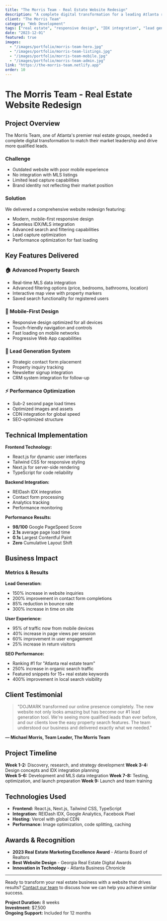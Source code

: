 ```yaml
---
title: "The Morris Team - Real Estate Website Redesign"
description: "A complete digital transformation for a leading Atlanta real estate team, featuring modern design and powerful IDX integration."
client: "The Morris Team"
category: "Web Development"
tags: ["real estate", "responsive design", "IDX integration", "lead generation"]
date: "2023-12-01"
featured: true
images:
  - "/images/portfolio/morris-team-hero.jpg"
  - "/images/portfolio/morris-team-listings.jpg"
  - "/images/portfolio/morris-team-mobile.jpg"
  - "/images/portfolio/morris-team-admin.jpg"
link: "https://the-morris-team.netlify.app"
order: 10
---
```


# The Morris Team - Real Estate Website Redesign

## Project Overview

The Morris Team, one of Atlanta's premier real estate groups, needed a complete digital transformation to match their market leadership and drive more qualified leads.

### Challenge
- Outdated website with poor mobile experience
- No integration with MLS listings
- Limited lead capture capabilities
- Brand identity not reflecting their market position

### Solution
We delivered a comprehensive website redesign featuring:
- Modern, mobile-first responsive design
- Seamless IDX/MLS integration
- Advanced search and filtering capabilities
- Lead capture optimization
- Performance optimization for fast loading

## Key Features Delivered

### 🏠 Advanced Property Search
- Real-time MLS data integration
- Advanced filtering options (price, bedrooms, bathrooms, location)
- Interactive map view with property markers
- Saved search functionality for registered users

### 📱 Mobile-First Design
- Responsive design optimized for all devices
- Touch-friendly navigation and controls
- Fast loading on mobile networks
- Progressive Web App capabilities

### 🎯 Lead Generation System
- Strategic contact form placement
- Property inquiry tracking
- Newsletter signup integration
- CRM system integration for follow-up

### ⚡ Performance Optimization
- Sub-2 second page load times
- Optimized images and assets
- CDN integration for global speed
- SEO-optimized structure

## Technical Implementation

**Frontend Technology:**
- React.js for dynamic user interfaces
- Tailwind CSS for responsive styling
- Next.js for server-side rendering
- TypeScript for code reliability

**Backend Integration:**
- REIDash IDX integration
- Contact form processing
- Analytics tracking
- Performance monitoring

**Performance Results:**
- **98/100** Google PageSpeed Score
- **2.1s** average page load time
- **0.1s** Largest Contentful Paint
- **Zero** Cumulative Layout Shift

## Business Impact

### Metrics & Results

**Lead Generation:**
- 150% increase in website inquiries
- 200% improvement in contact form completions
- 85% reduction in bounce rate
- 300% increase in time on site

**User Experience:**
- 95% of traffic now from mobile devices
- 40% increase in page views per session
- 60% improvement in user engagement
- 25% increase in return visitors

**SEO Performance:**
- Ranking #1 for "Atlanta real estate team"
- 250% increase in organic search traffic
- Featured snippets for 15+ real estate keywords
- 400% improvement in local search visibility

## Client Testimonial

> "DOJMARK transformed our online presence completely. The new website not only looks amazing but has become our #1 lead generation tool. We're seeing more qualified leads than ever before, and our clients love the easy property search features. The team understood our business and delivered exactly what we needed."

**— Michael Morris, Team Leader, The Morris Team**

## Project Timeline

**Week 1-2:** Discovery, research, and strategy development
**Week 3-4:** Design concepts and IDX integration planning  
**Week 5-6:** Development and MLS data integration
**Week 7-8:** Testing, optimization, and launch preparation
**Week 9:** Launch and team training

## Technologies Used

- **Frontend:** React.js, Next.js, Tailwind CSS, TypeScript
- **Integration:** REIDash IDX, Google Analytics, Facebook Pixel
- **Hosting:** Vercel with global CDN
- **Performance:** Image optimization, code splitting, caching

## Awards & Recognition

- **2023 Real Estate Marketing Excellence Award** - Atlanta Board of Realtors
- **Best Website Design** - Georgia Real Estate Digital Awards
- **Innovation in Technology** - Atlanta Business Chronicle

---

Ready to transform your real estate business with a website that drives results? [Contact our team](/contact) to discuss how we can help you achieve similar success.

**Project Duration:** 8 weeks  
**Investment:** $7,500  
**Ongoing Support:** Included for 12 months
